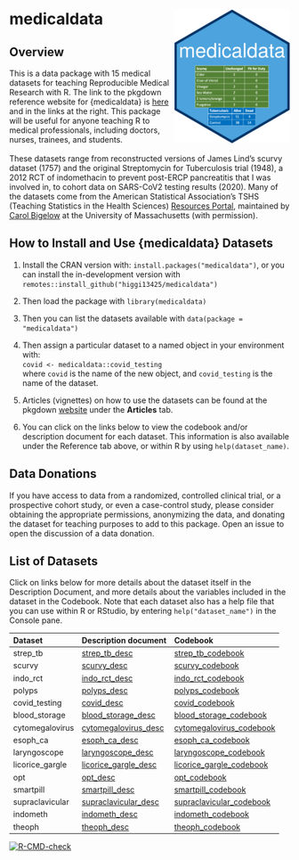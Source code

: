 
<!-- README.md is generated from README.Rmd. Please edit that file -->

# medicaldata <img src='man/figures/hex-medicaldata.png' align="right" height="240">

## Overview

This is a data package with 15 medical datasets for teaching
Reproducible Medical Research with R. The link to the pkgdown reference
website for {medicaldata} is
[here](https://higgi13425.github.io/medicaldata/) and in the links at
the right. This package will be useful for anyone teaching R to medical
professionals, including doctors, nurses, trainees, and students. <br>
<br> These datasets range from reconstructed versions of James Lind’s
scurvy dataset (1757) and the original Streptomycin for Tuberculosis
trial (1948), a 2012 RCT of indomethacin to prevent post-ERCP
pancreatitis that I was involved in, to cohort data on SARS-CoV2 testing
results (2020). Many of the datasets come from the American Statistical
Association’s TSHS (Teaching Statistics in the Health Sciences)
[Resources Portal](https://www.causeweb.org/tshs/category/dataset/),
maintained by [Carol
Bigelow](https://www.umass.edu/sphhs/person/carol-bigelow) at the
University of Massachusetts (with permission).

## How to Install and Use {medicaldata} Datasets

1.  Install the CRAN version with: `install.packages("medicaldata")`, or you can install the in-development version with `remotes::install_github("higgi13425/medicaldata")`  

2.  Then load the package with `library(medicaldata)`  

3.  Then you can list the datasets available with
    `data(package = "medicaldata")`

4.  Then assign a particular dataset to a named object in your
    environment with: <br> `covid <- medicaldata::covid_testing` <br>
    where `covid` is the name of the new object, and `covid_testing` is
    the name of the dataset.<br>

5.  Articles (vignettes) on how to use the datasets can be found at the
    pkgdown [website](https://higgi13425.github.io/medicaldata/) under
    the **Articles** tab.

6.  You can click on the links below to view the codebook and/or
    description document for each dataset. This information is also
    available under the Reference tab above, or within R by using
    `help(dataset_name)`. <br>

## Data Donations

If you have access to data from a randomized, controlled clinical trial,
or a prospective cohort study, or even a case-control study, please
consider obtaining the appropriate permissions, anonymizing the data,
and donating the dataset for teaching purposes to add to this package.
Open an issue to open the discussion of a data donation.

## List of Datasets

Click on links below for more details about the dataset itself in the
Description Document, and more details about the variables included in
the dataset in the Codebook. Note that each dataset also has a help file
that you can use within R or RStudio, by entering `help("dataset_name")`
in the Console pane.

| Dataset          | Description document                                                                                                                            | Codebook                                                                                                                                          |
|:-----------------|:------------------------------------------------------------------------------------------------------------------------------------------------|:--------------------------------------------------------------------------------------------------------------------------------------------------|
| strep\_tb        | [strep\_tb\_desc](https://htmlpreview.github.io/?https://github.com/higgi13425/medicaldata/blob/master/man/description_docs/strep_tb_desc.html) | [strep\_tb\_codebook](https://htmlpreview.github.io/?https://github.com/higgi13425/medicaldata/blob/master/man/codebooks/strep_tb_codebook.html)  |
| scurvy           | [scurvy\_desc](https://htmlpreview.github.io/?https://github.com/higgi13425/medicaldata/blob/master/man/description_docs/scurvy_desc.html)      | [scurvy\_codebook](https://htmlpreview.github.io/?https://github.com/higgi13425/medicaldata/blob/master/man/codebooks/scurvy_codebook.html)       |
| indo\_rct        | [indo\_rct\_desc](https://htmlpreview.github.io/?https://github.com/higgi13425/medicaldata/blob/master/man/description_docs/indo_rct_desc.html) | [indo\_rct\_codebook](https://htmlpreview.github.io/?https://github.com/higgi13425/medicaldata/blob/master/man/codebooks/indo_rct_codebook.html)  |
| polyps           | [polyps\_desc](https://htmlpreview.github.io/?https://github.com/higgi13425/medicaldata/blob/master/man/description_docs/polyps_desc.html)      | [polyps\_codebook](https://htmlpreview.github.io/?https://github.com/higgi13425/medicaldata/blob/master/man/codebooks/polyps_codebook.html)       |
| covid\_testing   | [covid\_desc](https://htmlpreview.github.io/?https://github.com/higgi13425/medicaldata/blob/master/man/description_docs/covid_desc.html)        | [covid\_codebook](https://htmlpreview.github.io/?https://github.com/higgi13425/medicaldata/blob/master/man/codebooks/covid_testing_codebook.html) |
| blood\_storage   | [blood\_storage\_desc](https://www.causeweb.org/tshs/datasets/Blood%20Storage%20Dataset%20Introduction.pdf)                                     | [blood\_storage\_codebook](https://www.causeweb.org/tshs/datasets/Blood%20Storage%20Data%20Dictionary.pdf)                                        |
| cytomegalovirus  | [cytomegalovirus\_desc](https://www.causeweb.org/tshs/datasets/Cytomegalovirus%20Dataset%20Introduction.pdf)                                    | [cytomegalovirus\_codebook](https://www.causeweb.org/tshs/datasets/Cytomegalovirus%20Data%20Dictionary.pdf)                                       |
| esoph\_ca        | [esoph\_ca\_desc](https://htmlpreview.github.io/?https://github.com/higgi13425/medicaldata/blob/master/man/description_docs/esoph_ca_desc.html) | [esoph\_ca\_codebook](https://htmlpreview.github.io/?https://github.com/higgi13425/medicaldata/blob/master/man/codebooks/esoph_ca_codebook.html)  |
| laryngoscope     | [laryngoscope\_desc](https://www.causeweb.org/tshs/datasets/Laryngoscope%20Dataset%20Introduction.pdf)                                          | [laryngoscope\_codebook](https://www.causeweb.org/tshs/datasets/Laryngoscope%20Data%20Dictionary.pdf)                                             |
| licorice\_gargle | [licorice\_gargle\_desc](https://www.causeweb.org/tshs/datasets/Licorice%20Gargle%20Dataset%20Introduction.pdf)                                 | [licorice\_gargle\_codebook](https://www.causeweb.org/tshs/datasets/Licorice%20Gargle%20Data%20Dictionary.pdf)                                    |
| opt              | [opt\_desc](https://www.causeweb.org/tshs/datasets/OPT_Dataset_Introduction.pdf)                                                                | [opt\_codebook](https://www.causeweb.org/tshs/datasets/OPT_Data_Dictionary.pdf)                                                                   |
| smartpill        | [smartpill\_desc](https://www.causeweb.org/tshs/datasets/Smart%20Pill%20Dataset%20Introduction.pdf)                                             | [smartpill\_codebook](https://www.causeweb.org/tshs/datasets/Smart%20Pill%20Data%20Dictionary.pdf)                                                |
| supraclavicular  | [supraclavicular\_desc](https://www.causeweb.org/tshs/datasets/Supraclavicular%20Dataset%20Introduction.pdf)                                    | [supraclavicular\_codebook](https://www.causeweb.org/tshs/datasets/Supraclavicular%20Data%20Dictionary.pdf)                                       |
| indometh         | [indometh\_desc](https://htmlpreview.github.io/?https://github.com/higgi13425/medicaldata/blob/master/man/description_docs/indometh_desc.html)  | [indometh\_codebook](https://htmlpreview.github.io/?https://github.com/higgi13425/medicaldata/blob/master/man/codebooks/indometh_codebook.html)   |
| theoph           | [theoph\_desc](https://htmlpreview.github.io/?https://github.com/higgi13425/medicaldata/blob/master/man/description_docs/theoph_desc.html)      | [theoph\_codebook](https://htmlpreview.github.io/?https://github.com/higgi13425/medicaldata/blob/master/man/codebooks/theoph_codebook.html)       |

<!-- badges: start -->

[![R-CMD-check](https://github.com/higgi13425/medicaldata/workflows/R-CMD-check/badge.svg)](https://github.com/higgi13425/medicaldata/actions)
<!-- badges: end -->

